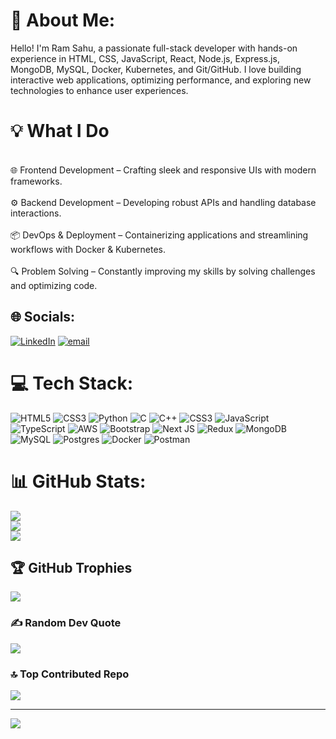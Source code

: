 # 💫 About Me:
Hello! I'm Ram Sahu, a passionate full-stack developer with hands-on experience in HTML, CSS, JavaScript, React, Node.js, Express.js, MongoDB, MySQL, Docker, Kubernetes, and Git/GitHub. I love building interactive web applications, optimizing performance, and exploring new technologies to enhance user experiences.<br><h1>💡 What I Do</h1><br>🌐 Frontend Development – Crafting sleek and responsive UIs with modern frameworks.<br><br>⚙️ Backend Development – Developing robust APIs and handling database interactions.<br><br>📦 DevOps & Deployment – Containerizing applications and streamlining workflows with Docker & Kubernetes.<br><br>🔍 Problem Solving – Constantly improving my skills by solving challenges and optimizing code.


## 🌐 Socials:
[![LinkedIn](https://img.shields.io/badge/LinkedIn-%230077B5.svg?logo=linkedin&logoColor=white)](https://linkedin.com/in/https://www.linkedin.com/in/ram-sahu-profile/)  [![email](https://img.shields.io/badge/Email-D14836?logo=gmail&logoColor=white)](mailto:ramsahugudiya@gmail.com) 

# 💻 Tech Stack:
![HTML5](https://img.shields.io/badge/html5-%23E34F26.svg?style=for-the-badge&logo=html5&logoColor=white) ![CSS3](https://img.shields.io/badge/css3-%231572B6.svg?style=for-the-badge&logo=css3&logoColor=white) ![Python](https://img.shields.io/badge/python-3670A0?style=for-the-badge&logo=python&logoColor=ffdd54) ![C](https://img.shields.io/badge/c-%2300599C.svg?style=for-the-badge&logo=c&logoColor=white) ![C++](https://img.shields.io/badge/c++-%2300599C.svg?style=for-the-badge&logo=c%2B%2B&logoColor=white) ![CSS3](https://img.shields.io/badge/css3-%231572B6.svg?style=for-the-badge&logo=css3&logoColor=white) ![JavaScript](https://img.shields.io/badge/javascript-%23323330.svg?style=for-the-badge&logo=javascript&logoColor=%23F7DF1E) ![TypeScript](https://img.shields.io/badge/typescript-%23007ACC.svg?style=for-the-badge&logo=typescript&logoColor=white) ![AWS](https://img.shields.io/badge/AWS-%23FF9900.svg?style=for-the-badge&logo=amazon-aws&logoColor=white) ![Bootstrap](https://img.shields.io/badge/bootstrap-%238511FA.svg?style=for-the-badge&logo=bootstrap&logoColor=white) ![Next JS](https://img.shields.io/badge/Next-black?style=for-the-badge&logo=next.js&logoColor=white) ![Redux](https://img.shields.io/badge/redux-%23593d88.svg?style=for-the-badge&logo=redux&logoColor=white) ![MongoDB](https://img.shields.io/badge/MongoDB-%234ea94b.svg?style=for-the-badge&logo=mongodb&logoColor=white) ![MySQL](https://img.shields.io/badge/mysql-4479A1.svg?style=for-the-badge&logo=mysql&logoColor=white) ![Postgres](https://img.shields.io/badge/postgres-%23316192.svg?style=for-the-badge&logo=postgresql&logoColor=white) ![Docker](https://img.shields.io/badge/docker-%230db7ed.svg?style=for-the-badge&logo=docker&logoColor=white) ![Postman](https://img.shields.io/badge/Postman-FF6C37?style=for-the-badge&logo=postman&logoColor=white)
# 📊 GitHub Stats:
![](https://github-readme-stats.vercel.app/api?username=RamSahuGudiya&theme=dark&hide_border=false&include_all_commits=false&count_private=false)<br/>
![](https://nirzak-streak-stats.vercel.app/?user=RamSahuGudiya&theme=dark&hide_border=false)<br/>
![](https://github-readme-stats.vercel.app/api/top-langs/?username=RamSahuGudiya&theme=dark&hide_border=false&include_all_commits=false&count_private=false&layout=compact)

## 🏆 GitHub Trophies
![](https://github-profile-trophy.vercel.app/?username=RamSahuGudiya&theme=radical&no-frame=false&no-bg=true&margin-w=4)

### ✍️ Random Dev Quote
![](https://quotes-github-readme.vercel.app/api?type=horizontal&theme=radical)

### 🔝 Top Contributed Repo
![](https://github-contributor-stats.vercel.app/api?username=RamSahuGudiya&limit=5&theme=dark&combine_all_yearly_contributions=true)

---
[![](https://visitcount.itsvg.in/api?id=RamSahuGudiya&icon=0&color=0)](https://visitcount.itsvg.in)

<!-- Proudly created with GPRM ( https://gprm.itsvg.in ) -->
